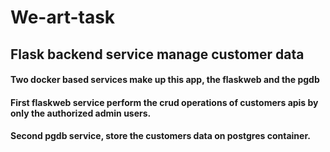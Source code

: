 # We-art-task
## Flask backend service manage customer data
#### Two docker based services make up this app, the flaskweb and the pgdb
#### First flaskweb service perform the crud operations of customers apis by only the authorized admin users.
#### Second pgdb service, store the customers data on postgres container.

